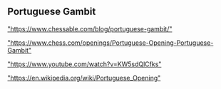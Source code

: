 <h2>Portuguese Gambit</h2>
<p><a href="https://www.chessable.com/blog/portuguese-gambit/">"https://www.chessable.com/blog/portuguese-gambit/"</a></p>

<p><a href="https://www.chess.com/openings/Portuguese-Opening-Portuguese-Gambit">"https://www.chess.com/openings/Portuguese-Opening-Portuguese-Gambit"</a></p>

<p><a href="https://www.youtube.com/watch?v=KW5sdQlCfks">"https://www.youtube.com/watch?v=KW5sdQlCfks"</a></p>

<p><a href="https://en.wikipedia.org/wiki/Portuguese_Opening">"https://en.wikipedia.org/wiki/Portuguese_Opening"</a></p>

